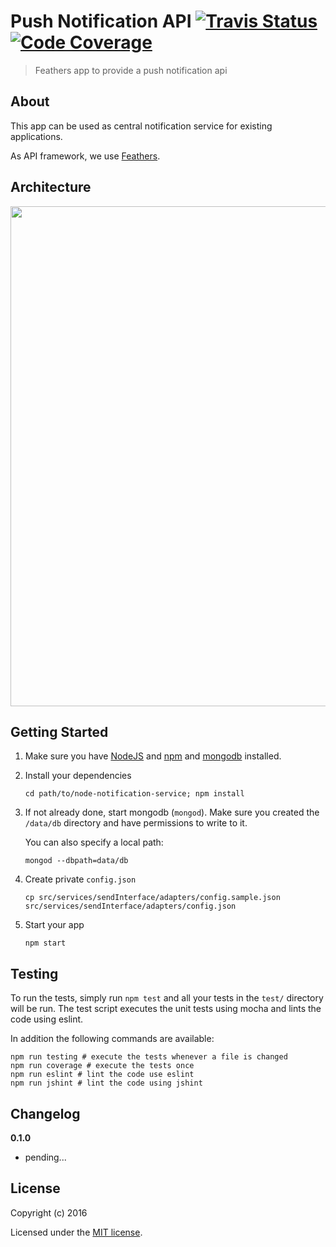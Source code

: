 # Push Notification API [![Travis Status](https://travis-ci.org/schul-cloud/node-notification-service.svg?branch=master)](https://travis-ci.org/schulcloud/node-notification-service) [![Code Coverage](https://img.shields.io/codecov/c/github/schul-cloud/node-notification-service/master.svg)](https://codecov.io/gh/schul-cloud/node-notification-service)

> Feathers app to provide a push notification api

## About

This app can be used as central notification service for existing applications.

As API framework, we use [Feathers](http://feathersjs.com). 

## Architecture

<img src="http://i.imgur.com/1YJa3Fw.png" width="800">

## Getting Started

1. Make sure you have [NodeJS](https://nodejs.org/) and [npm](https://www.npmjs.com/) and [mongodb](https://www.mongodb.com/) installed.

2. Install your dependencies

    ```
    cd path/to/node-notification-service; npm install
    ```

3. If not already done, start mongodb (`mongod`). Make sure you created the `/data/db` directory and have permissions to write to it.  
   
    You can also specify a local path:
    ```
    mongod --dbpath=data/db
    ```

4. Create private `config.json`

    ```
    cp src/services/sendInterface/adapters/config.sample.json src/services/sendInterface/adapters/config.json
    ```

5. Start your app

    ```
    npm start
    ```

## Testing

To run the tests, simply run `npm test` and all your tests in the `test/` directory will be run.
The test script executes the unit tests using mocha and lints the code using eslint.

In addition the following commands are available:
```shell
npm run testing # execute the tests whenever a file is changed
npm run coverage # execute the tests once
npm run eslint # lint the code use eslint
npm run jshint # lint the code using jshint
```

## Changelog

__0.1.0__

- pending...

## License

Copyright (c) 2016

Licensed under the [MIT license](LICENSE).
